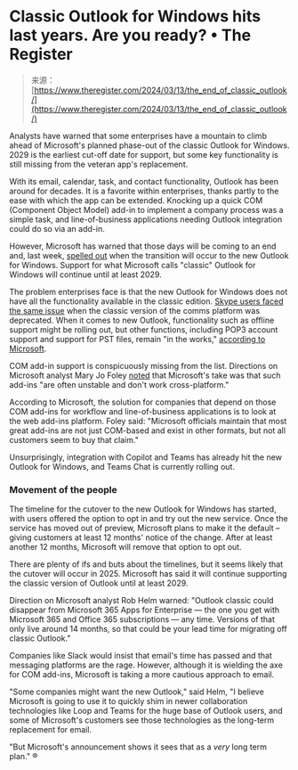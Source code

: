 <!--yml
category: 未分类
date: 2024-05-27 15:03:24
-->

# Classic Outlook for Windows hits last years. Are you ready? • The Register

> 来源：[https://www.theregister.com/2024/03/13/the_end_of_classic_outlook/](https://www.theregister.com/2024/03/13/the_end_of_classic_outlook/)

Analysts have warned that some enterprises have a mountain to climb ahead of Microsoft's planned phase-out of the classic Outlook for Windows. 2029 is the earliest cut-off date for support, but some key functionality is still missing from the veteran app's replacement.

With its email, calendar, task, and contact functionality, Outlook has been around for decades. It is a favorite within enterprises, thanks partly to the ease with which the app can be extended. Knocking up a quick COM (Component Object Model) add-in to implement a company process was a simple task, and line-of-business applications needing Outlook integration could do so via an add-in.

However, Microsoft has warned that those days will be coming to an end and, last week, [spelled out](https://techcommunity.microsoft.com/t5/outlook-blog/new-outlook-for-windows-a-guide-to-product-availability/ba-p/4078895) when the transition will occur to the new Outlook for Windows. Support for what Microsoft calls "classic" Outlook for Windows will continue until at least 2029.

The problem enterprises face is that the new Outlook for Windows does not have all the functionality available in the classic edition. [Skype users faced the same issue](https://www.theregister.com/2018/11/02/in_memorandum_skype_classic/) when the classic version of the comms platform was deprecated. When it comes to new Outlook, functionality such as offline support might be rolling out, but other functions, including POP3 account support and support for PST files, remain "in the works," [according to Microsoft](https://techcommunity.microsoft.com/t5/outlook-blog/things-to-look-forward-to-in-the-new-outlook-for-windows/ba-p/3975602).

COM add-in support is conspicuously missing from the list. Directions on Microsoft analyst Mary Jo Foley [noted](https://www.directionsonmicrosoft.com/blog/microsoft-to-support-classic-outlook-for-windows-for-some-until-at-least-2029/) that Microsoft's take was that such add-ins "are often unstable and don't work cross-platform."

According to Microsoft, the solution for companies that depend on those COM add-ins for workflow and line-of-business applications is to look at the web add-ins platform. Foley said: "Microsoft officials maintain that most great add-ins are not just COM-based and exist in other formats, but not all customers seem to buy that claim."

Unsurprisingly, integration with Copilot and Teams has already hit the new Outlook for Windows, and Teams Chat is currently rolling out.

### Movement of the people

The timeline for the cutover to the new Outlook for Windows has started, with users offered the option to opt in and try out the new service. Once the service has moved out of preview, Microsoft plans to make it the default – giving customers at least 12 months' notice of the change. After at least another 12 months, Microsoft will remove that option to opt out.

There are plenty of ifs and buts about the timelines, but it seems likely that the cutover will occur in 2025\. Microsoft has said it will continue supporting the classic version of Outlook until at least 2029.

Direction on Microsoft analyst Rob Helm warned: "Outlook classic could disappear from Microsoft 365 Apps for Enterprise — the one you get with Microsoft 365 and Office 365 subscriptions — any time. Versions of that only live around 14 months, so that could be your lead time for migrating off classic Outlook."

Companies like Slack would insist that email's time has passed and that messaging platforms are the rage. However, although it is wielding the axe for COM add-ins, Microsoft is taking a more cautious approach to email.

"Some companies might want the new Outlook," said Helm, "I believe Microsoft is going to use it to quickly shim in newer collaboration technologies like Loop and Teams for the huge base of Outlook users, and some of Microsoft's customers see those technologies as the long-term replacement for email.

"But Microsoft's announcement shows it sees that as a *very* long term plan." ®
